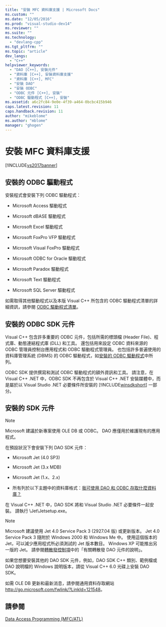 ```yaml
---
title: "安裝 MFC 資料庫支援 | Microsoft Docs"
ms.custom: ""
ms.date: "12/05/2016"
ms.prod: "visual-studio-dev14"
ms.reviewer: ""
ms.suite: ""
ms.technology: 
  - "devlang-cpp"
ms.tgt_pltfrm: ""
ms.topic: "article"
dev_langs: 
  - "C++"
helpviewer_keywords: 
  - "DAO [C++], 安裝元件"
  - "資料庫 [C++], 安裝資料庫支援"
  - "資料庫 [C++], MFC"
  - "安裝 DAO"
  - "安裝 ODBC"
  - "ODBC 元件 [C++], 安裝"
  - "ODBC 驅動程式 [C++], 安裝"
ms.assetid: a6c2fc84-9e0e-4f39-a464-0bcbc415b946
caps.latest.revision: 11
caps.handback.revision: 11
author: "mikeblome"
ms.author: "mblome"
manager: "ghogen"
---
```

# 安裝 MFC 資料庫支援
[!INCLUDE[vs2017banner](../assembler/inline/includes/vs2017banner.md)]

##  <a name="_core_odbc_drivers_installed"></a> 安裝的 ODBC 驅動程式  
 安裝程式會安裝下列 ODBC 驅動程式：  
  
-   Microsoft Access 驅動程式  
  
-   Microsoft dBASE 驅動程式  
  
-   Microsoft Excel 驅動程式  
  
-   Microsoft FoxPro VFP 驅動程式  
  
-   Microsoft Visual FoxPro 驅動程式  
  
-   Microsoft ODBC for Oracle 驅動程式  
  
-   Microsoft Paradox 驅動程式  
  
-   Microsoft Text 驅動程式  
  
-   Microsoft SQL Server 驅動程式  
  
 如需取得其他驅動程式以及本版 Visual C\+\+ 所包含的 ODBC 驅動程式清單的詳細資訊，請參閱 [ODBC 驅動程式清單](../data/odbc/odbc-driver-list.md)。  
  
##  <a name="_core_odbc_sdk_components_installed"></a> 安裝的 ODBC SDK 元件  
 Visual C\+\+ 包含許多重要的 ODBC 元件，包括所需的標頭檔 \(Header File\)、程式庫、動態連結程式庫 \(DLL\) 和工具。  還包括用來設定 ODBC 資料來源的 ODBC 管理員控制台應用程式和 ODBC 驅動程式管理員。  也包括許多普遍使用的資料庫管理系統 \(DBMS\) 的 ODBC 驅動程式，如[安裝的 ODBC 驅動程式](#_core_odbc_drivers_installed)中所列。  
  
 ODBC SDK 提供撰寫和測試 ODBC 驅動程式的額外資訊和工具。  請注意，在 Visual C\+\+ .NET 中，ODBC SDK 不再包含於 Visual C\+\+ .NET 安裝媒體中，而是屬於以 Visual Studio .NET 必要條件所安裝的 [!INCLUDE[winsdkshort](../atl/reference/includes/winsdkshort_md.md)] 一部分。  
  
##  <a name="_core_dao_sdk_components_installed"></a> 安裝的 SDK 元件  
  
> [!NOTE]
>  Microsoft 建議於新專案使用 OLE DB 或 ODBC。  DAO 應僅用於維護現有的應用程式。  
  
 在預設狀況下會安裝下列 DAO SDK 元件：  
  
-   Microsoft Jet \(4.0 SP3\)  
  
-   Microsoft Jet \(3.x MDB\)  
  
-   Microsoft Jet \(1.x、2.x\)  
  
-   所有列於以下主題中的資料庫格式：[我可使用 DAO 和 ODBC 存取什麼資料庫？](../data/what-data-sources-can-i-access-with-dao-and-odbc-q.md)  
  
 在 Visual C\+\+ .NET 中，DAO SDK 將和 Visual Studio .NET 必要條件一起安裝。  請執行 \\Jet\\Jetsetup.exe。  
  
> [!NOTE]
>  Microsoft 建議使用 Jet 4.0 Service Pack 3 \(2927.04 版\) 或更新版本。  Jet 4.0 Service Pack 3 隨附於 Windows 2000 和 Windows Me 中。  使用這個版本的 Jet，可以減少應用程式所必須測試的 Jet 版本數目。  Windows XP 可能推出另一版的 Jet。  請參閱[轉散發控制項](../data/ado-rdo/redistributing-controls.md)中的「有關轉散發 DAO 元件的說明」。  
  
 如果您想要安裝其他的 DAO SDK 元件，例如，DAO SDK C\+\+ 類別、範例檔或 DAO 說明檔的 Windows 說明版本，請從 Visual C\+\+ 6.0 光碟上安裝 DAO SDK。  
  
 如需 OLE DB 更新和最新消息，請參閱通用資料存取網站 [http:\/\/go.microsoft.com\/fwlink\/?LinkId\=121548](http://go.microsoft.com/fwlink/?LinkId=121548)。  
  
## 請參閱  
 [Data Access Programming \(MFC\/ATL\)](../data/data-access-programming-mfc-atl.md)